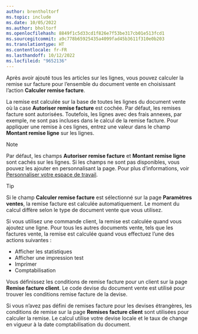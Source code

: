 ```yaml
---
author: brentholtorf
ms.topic: include
ms.date: 10/05/2022
ms.author: bholtorf
ms.openlocfilehash: 8849f1c5d33cd1f826e7f53be317cb01e513fcd1
ms.sourcegitcommit: a9c778b65925435a4099fad45b3611f310e0b203
ms.translationtype: HT
ms.contentlocale: fr-FR
ms.lasthandoff: 10/12/2022
ms.locfileid: "9652136"
---
```

Après avoir ajouté tous les articles sur les lignes, vous pouvez calculer la remise sur facture pour l’ensemble du document vente en choisissant l’action **Calculer remise facture**.

La remise est calculée sur la base de toutes les lignes du document vente où la case **Autoriser remise facture** est cochée. Par défaut, les remises facture sont autorisées. Toutefois, les lignes avec des frais annexes, par exemple, ne sont pas incluses dans le calcul de la remise facture. Pour appliquer une remise à ces lignes, entrez une valeur dans le champ **Montant remise ligne** sur les lignes.  

> [!NOTE]
> Par défaut, les champs **Autoriser remise facture** et **Montant remise ligne** sont cachés sur les lignes. Si les champs ne sont pas disponibles, vous pouvez les ajouter en personnalisant la page. Pour plus d’informations, voir [Personnaliser votre espace de travail](../ui-personalization-user.md#to-start-personalizing-a-page-through-the-personalizing-banner).

> [!TIP]
> Si le champ **Calculer remise facture** est sélectionné sur la page **Paramètres ventes**, la remise facture est calculée automatiquement. Le moment du calcul diffère selon le type de document vente que vous utilisez.
>
> Si vous utilisez une commande client, la remise est calculée quand vous ajoutez une ligne. Pour tous les autres documents vente, tels que les factures vente, la remise est calculée quand vous effectuez l’une des actions suivantes :
>
> * Afficher les statistiques
> * Afficher une impression test
> * Imprimer
> * Comptabilisation

Vous définissez les conditions de remise facture pour un client sur la page **Remise facture client**. Le code devise du document vente est utilisé pour trouver les conditions remise facture de la devise.

Si vous n’avez pas défini de remises facture pour les devises étrangères, les conditions de remise sur la page **Remises facture client** sont utilisées pour calculer la remise. Le calcul utilise votre devise locale et le taux de change en vigueur à la date comptabilisation du document.
